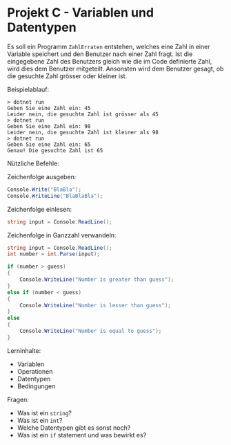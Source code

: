 # Projekt C - Variablen und Datentypen

Es soll ein Programm `ZahlErraten` entstehen, welches eine Zahl in einer Variable speichert und den Benutzer nach einer Zahl fragt. Ist die eingegebene Zahl des Benutzers gleich wie die im Code definierte Zahl, wird dies dem Benutzer mitgeteilt. Ansonsten wird dem Benutzer gesagt, ob die gesuchte Zahl grösser oder kleiner ist.

Beispielablauf:
```
> dotnet run 
Geben Sie eine Zahl ein: 45
Leider nein, die gesuchte Zahl ist grösser als 45
> dotnet run 
Geben Sie eine Zahl ein: 98
Leider nein, die gesuchte Zahl ist kleiner als 98
> dotnet run 
Geben Sie eine Zahl ein: 65
Genau! Die gesuchte Zahl ist 65
```

Nützliche Befehle:

Zeichenfolge ausgeben:

```csharp
Console.Write("BlaBla");
Console.WriteLine("BlaBlaBla");
```

Zeichenfolge einlesen:
```csharp
string input = Console.ReadLine();
```

Zeichenfolge in Ganzzahl verwandeln:
```csharp
string input = Console.ReadLine();
int number = int.Parse(input);
```


```csharp
if (number > guess)
{
    Console.WriteLine("Number is greater than guess");
} 
else if (number < guess)
{
    Console.WriteLine("Number is lesser than guess");
}
else
{
    Console.WriteLine("Number is equal to guess");
}
```

Lerninhalte:
- Variablen
- Operationen
- Datentypen
- Bedingungen

Fragen:
- Was ist ein `string`?
- Was ist ein `int`?
- Welche Datentypen gibt es sonst noch?
- Was ist ein `if` statement und was bewirkt es?